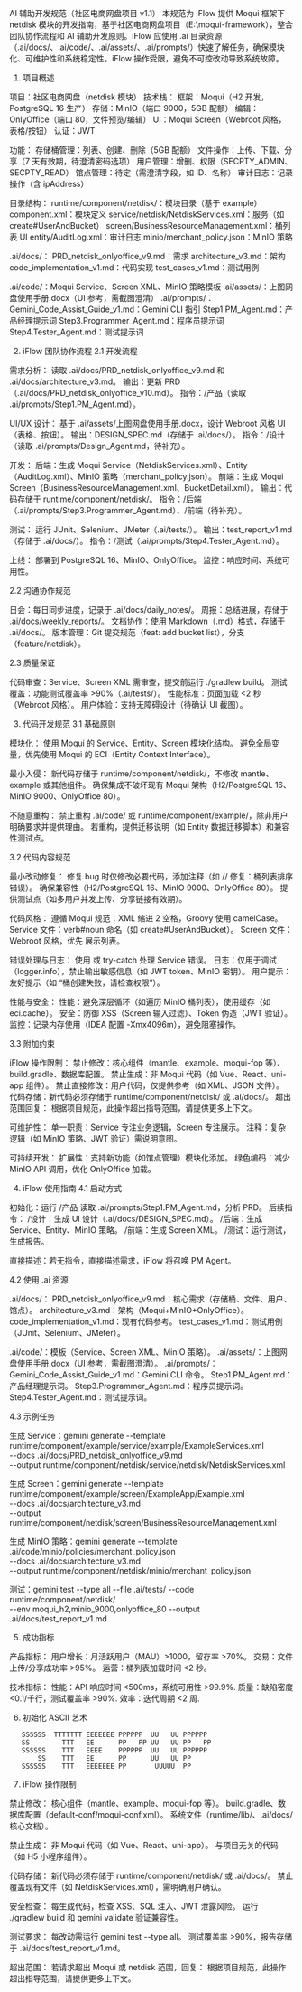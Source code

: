 AI 辅助开发规范（社区电商网盘项目 v1.1）
本规范为 iFlow 提供 Moqui 框架下 netdisk 模块的开发指南，基于社区电商网盘项目（E:\moqui-framework），整合团队协作流程和 AI 辅助开发原则。iFlow 应使用 .ai 目录资源（.ai/docs/、.ai/code/、.ai/assets/、.ai/prompts/）快速了解任务，确保模块化、可维护性和系统稳定性。iFlow 操作受限，避免不可控改动导致系统故障。
1. 项目概述

项目：社区电商网盘（netdisk 模块）
技术栈：
框架：Moqui（H2 开发，PostgreSQL 16 生产）
存储：MinIO（端口 9000，5GB 配额）
编辑：OnlyOffice（端口 80，文件预览/编辑）
UI：Moqui Screen（Webroot 风格，表格/按钮）
认证：JWT


功能：
存储桶管理：列表、创建、删除（5GB 配额）
文件操作：上传、下载、分享（7 天有效期，待澄清密码选项）
用户管理：增删、权限（SECPTY_ADMIN、SECPTY_READ）
馆点管理：待定（需澄清字段，如 ID、名称）
审计日志：记录操作（含 ipAddress）


目录结构：
runtime/component/netdisk/：模块目录（基于 example）
component.xml：模块定义
service/netdisk/NetdiskServices.xml：服务（如 create#UserAndBucket）
screen/BusinessResourceManagement.xml：桶列表 UI
entity/AuditLog.xml：审计日志
minio/merchant_policy.json：MinIO 策略


.ai/docs/：
PRD_netdisk_onlyoffice_v9.md：需求
architecture_v3.md：架构
code_implementation_v1.md：代码实现
test_cases_v1.md：测试用例


.ai/code/：Moqui Service、Screen XML、MinIO 策略模板
.ai/assets/：上图网盘使用手册.docx（UI 参考，需截图澄清）
.ai/prompts/：
Gemini_Code_Assist_Guide_v1.md：Gemini CLI 指引
Step1.PM_Agent.md：产品经理提示词
Step3.Programmer_Agent.md：程序员提示词
Step4.Tester_Agent.md：测试提示词





2. iFlow 团队协作流程
   2.1 开发流程

需求分析：
读取 .ai/docs/PRD_netdisk_onlyoffice_v9.md 和 .ai/docs/architecture_v3.md。
输出：更新 PRD（.ai/docs/PRD_netdisk_onlyoffice_v10.md）。
指令：/产品（读取 .ai/prompts/Step1.PM_Agent.md）。


UI/UX 设计：
基于 .ai/assets/上图网盘使用手册.docx，设计 Webroot 风格 UI（表格、按钮）。
输出：DESIGN_SPEC.md（存储于 .ai/docs/）。
指令：/设计（读取 .ai/prompts/Design_Agent.md，待补充）。


开发：
后端：生成 Moqui Service（NetdiskServices.xml）、Entity（AuditLog.xml）、MinIO 策略（merchant_policy.json）。
前端：生成 Moqui Screen（BusinessResourceManagement.xml、BucketDetail.xml）。
输出：代码存储于 runtime/component/netdisk/。
指令：/后端（.ai/prompts/Step3.Programmer_Agent.md）、/前端（待补充）。


测试：
运行 JUnit、Selenium、JMeter（.ai/tests/）。
输出：test_report_v1.md（存储于 .ai/docs/）。
指令：/测试（.ai/prompts/Step4.Tester_Agent.md）。


上线：
部署到 PostgreSQL 16、MinIO、OnlyOffice。
监控：响应时间、系统可用性。



2.2 沟通协作规范

日会：每日同步进度，记录于 .ai/docs/daily_notes/。
周报：总结进展，存储于 .ai/docs/weekly_reports/。
文档协作：使用 Markdown（.md）格式，存储于 .ai/docs/。
版本管理：Git 提交规范（feat: add bucket list），分支（feature/netdisk）。

2.3 质量保证

代码审查：Service、Screen XML 需审查，提交前运行 ./gradlew build。
测试覆盖：功能测试覆盖率 >90%（.ai/tests/）。
性能标准：页面加载 <2 秒（Webroot 风格）。
用户体验：支持无障碍设计（待确认 UI 截图）。

3. 代码开发规范
   3.1 基础原则

模块化：
使用 Moqui 的 Service、Entity、Screen 模块化结构。
避免全局变量，优先使用 Moqui 的 ECI（Entity Context Interface）。


最小入侵：
新代码存储于 runtime/component/netdisk/，不修改 mantle、example 或其他组件。
确保集成不破坏现有 Moqui 架构（H2/PostgreSQL 16、MinIO 9000、OnlyOffice 80）。


不随意重构：
禁止重构 .ai/code/ 或 runtime/component/example/，除非用户明确要求并提供理由。
若重构，提供迁移说明（如 Entity 数据迁移脚本）和兼容性测试点。



3.2 代码内容规范

最小改动修复：
修复 bug 时仅修改必要代码，添加注释（如 // 修复：桶列表排序错误）。
确保兼容性（H2/PostgreSQL 16、MinIO 9000、OnlyOffice 80）。
提供测试点（如多用户并发上传、分享链接有效期）。


代码风格：
遵循 Moqui 规范：XML 缩进 2 空格，Groovy 使用 camelCase。
Service 文件：verb#noun 命名（如 create#UserAndBucket）。
Screen 文件：Webroot 风格，优先 <table> 展示列表。


错误处理与日志：
使用 <check-errors> 或 try-catch 处理 Service 错误。
日志：仅用于调试（logger.info），禁止输出敏感信息（如 JWT token、MinIO 密钥）。
用户提示：友好提示（如 “桶创建失败，请检查权限”）。


性能与安全：
性能：避免深层循环（如遍历 MinIO 桶列表），使用缓存（如 eci.cache）。
安全：防御 XSS（Screen 输入过滤）、Token 伪造（JWT 验证）。
监控：记录内存使用（IDEA 配置 -Xmx4096m），避免阻塞操作。



3.3 附加约束

iFlow 操作限制：
禁止修改：核心组件（mantle、example、moqui-fop 等）、build.gradle、数据库配置。
禁止生成：非 Moqui 代码（如 Vue、React、uni-app 组件）。
禁止直接修改：用户代码，仅提供参考（如 XML、JSON 文件）。
代码存储：新代码必须存储于 runtime/component/netdisk/ 或 .ai/docs/。
超出范围回复：
根据项目规范，此操作超出指导范围，请提供更多上下文。




可维护性：
单一职责：Service 专注业务逻辑，Screen 专注展示。
注释：复杂逻辑（如 MinIO 策略、JWT 验证）需说明意图。


可持续开发：
扩展性：支持新功能（如馆点管理）模块化添加。
绿色编码：减少 MinIO API 调用，优化 OnlyOffice 加载。



4. iFlow 使用指南
   4.1 启动方式

初始化：运行 /产品 读取 .ai/prompts/Step1.PM_Agent.md，分析 PRD。
后续指令：
/设计：生成 UI 设计（.ai/docs/DESIGN_SPEC.md）。
/后端：生成 Service、Entity、MinIO 策略。
/前端：生成 Screen XML。
/测试：运行测试，生成报告。


直接描述：若无指令，直接描述需求，iFlow 将召唤 PM Agent。

4.2 使用 .ai 资源

.ai/docs/：
PRD_netdisk_onlyoffice_v9.md：核心需求（存储桶、文件、用户、馆点）。
architecture_v3.md：架构（Moqui+MinIO+OnlyOffice）。
code_implementation_v1.md：现有代码参考。
test_cases_v1.md：测试用例（JUnit、Selenium、JMeter）。


.ai/code/：模板（Service、Screen XML、MinIO 策略）。
.ai/assets/：上图网盘使用手册.docx（UI 参考，需截图澄清）。
.ai/prompts/：
Gemini_Code_Assist_Guide_v1.md：Gemini CLI 命令。
Step1.PM_Agent.md：产品经理提示词。
Step3.Programmer_Agent.md：程序员提示词。
Step4.Tester_Agent.md：测试提示词。



4.3 示例任务

生成 Service：gemini generate --template runtime/component/example/service/example/ExampleServices.xml \
--docs .ai/docs/PRD_netdisk_onlyoffice_v9.md \
--output runtime/component/netdisk/service/netdisk/NetdiskServices.xml


生成 Screen：gemini generate --template runtime/component/example/screen/ExampleApp/Example.xml \
--docs .ai/docs/architecture_v3.md \
--output runtime/component/netdisk/screen/BusinessResourceManagement.xml


生成 MinIO 策略：gemini generate --template .ai/code/minio/policies/merchant_policy.json \
--docs .ai/docs/architecture_v3.md \
--output runtime/component/netdisk/minio/merchant_policy.json


测试：gemini test --type all --file .ai/tests/ --code runtime/component/netdisk/ \
--env moqui_h2,minio_9000,onlyoffice_80 --output .ai/docs/test_report_v1.md



5. 成功指标

产品指标：
用户增长：月活跃用户（MAU）>1000，留存率 >70%。
交易：文件上传/分享成功率 >95%。
运营：桶列表加载时间 <2 秒。


技术指标：
性能：API 响应时间 <500ms，系统可用性 >99.9%.
质量：缺陷密度 <0.1/千行，测试覆盖率 >90%.
效率：迭代周期 <2 周.



6. 初始化 ASCII 艺术
```aiexclude
   SSSSSS  TTTTTTT EEEEEEE PPPPPP  UU   UU PPPPPP
   SS        TTT   EE      PP   PP UU   UU PP   PP
   SSSSSS    TTT   EEEE    PPPPPP  UU   UU PPPPPP
       SS    TTT   EE      PP      UU   UU PP
   SSSSSS    TTT   EEEEEEE PP       UUUUU  PP
```

7. iFlow 操作限制

禁止修改：
核心组件（mantle、example、moqui-fop 等）。
build.gradle、数据库配置（default-conf/moqui-conf.xml）。
系统文件（runtime/lib/、.ai/docs/ 核心文档）。


禁止生成：
非 Moqui 代码（如 Vue、React、uni-app）。
与项目无关的代码（如 H5 小程序组件）。


代码存储：
新代码必须存储于 runtime/component/netdisk/ 或 .ai/docs/。
禁止覆盖现有文件（如 NetdiskServices.xml），需明确用户确认。


安全检查：
每生成代码，检查 XSS、SQL 注入、JWT 泄露风险。
运行 ./gradlew build 和 gemini validate 验证兼容性。


测试要求：
每改动需运行 gemini test --type all。
测试覆盖率 >90%，报告存储于 .ai/docs/test_report_v1.md。


超出范围：
若请求超出 Moqui 或 netdisk 范围，回复：
根据项目规范，此操作超出指导范围，请提供更多上下文。




